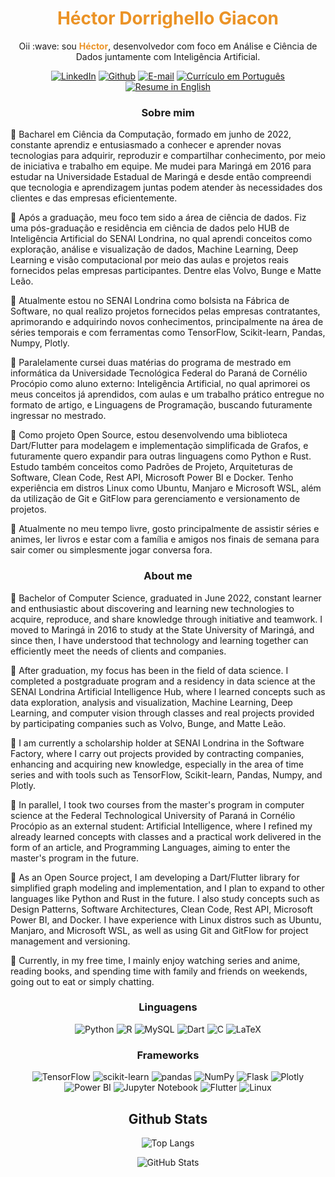 <h1 align="center" style="color: #EB9326">Héctor Dorrighello Giacon</h1>

<p align="center">
Oii :wave: sou <b style="color: #EB9326">Héctor</b>, desenvolvedor com foco em Análise e Ciência de Dados juntamente com Inteligência Artificial.
</p>

<div align="center">

[![LinkedIn](https://img.shields.io/badge/LinkedIn-0077B5?style=for-the-badge&logo=linkedin&logoColor=white)](https://www.linkedin.com/in/hectordorrighellodev/)
[![Github](https://img.shields.io/badge/Github-000?style=for-the-badge&logo=Github&logoColor=fffff)](https://github.com/hdgiacon)
[![E-mail](https://img.shields.io/badge/-Email-000?style=for-the-badge&logo=microsoft-outlook&logoColor=White)](mailto:hectordorrighello@gmail.com)
[![Currículo em Português](https://img.shields.io/badge/Curr%C3%ADculo-PT-brightgreen?style=for-the-badge)](https://github.com/hdgiacon/curriculo_latex/blob/main/curriculum_vitae_hector.pdf)
[![Resume in English](https://img.shields.io/badge/Resume-EN-blue?style=for-the-badge)](https://github.com/hdgiacon/curriculo_latex/blob/english_curriculum/curriculum_vitae_hector.pdf)

</div>

<h3 align=center>Sobre mim</h3>

🔹 Bacharel em Ciência da Computação, formado em junho de 2022, constante aprendiz e entusiasmado a conhecer e aprender novas tecnologias para adquirir, reproduzir e compartilhar conhecimento, por meio de iniciativa e trabalho em equipe. Me mudei para Maringá em 2016 para estudar na Universidade Estadual de Maringá e desde então compreendi que tecnologia e aprendizagem juntas podem atender às necessidades dos clientes e das empresas eficientemente.

🔹 Após a graduação, meu foco tem sido a área de ciência de dados. Fiz uma pós-graduação e residência em ciência de dados pelo HUB de Inteligência Artificial do SENAI Londrina, no qual aprendi conceitos como exploração, análise e visualização de dados, Machine Learning, Deep Learning e visão computacional por meio das aulas e projetos reais fornecidos pelas empresas participantes. Dentre elas Volvo, Bunge e Matte Leão.

🔹 Atualmente estou no SENAI Londrina como bolsista na Fábrica de Software, no qual realizo projetos fornecidos pelas empresas contratantes, aprimorando e adquirindo novos conhecimentos, principalmente na área de séries temporais e com ferramentas como TensorFlow, Scikit-learn, Pandas, Numpy, Plotly.

🔹 Paralelamente cursei duas matérias do programa de mestrado em informática da Universidade Tecnológica Federal do Paraná de Cornélio Procópio como aluno externo: Inteligência Artificial, no qual aprimorei os meus conceitos já aprendidos, com aulas e um trabalho prático entregue no formato de artigo, e Linguagens de Programação, buscando futuramente ingressar no mestrado.

🔹 Como projeto Open Source, estou desenvolvendo uma biblioteca Dart/Flutter para modelagem e implementação simplificada de Grafos, e futuramente quero expandir para outras linguagens como Python e Rust. Estudo também conceitos como Padrões de Projeto, Arquiteturas de Software, Clean Code, Rest API, Microsoft Power BI e Docker. Tenho experiência em distros Linux como Ubuntu, Manjaro e Microsoft WSL, além da utilização de Git e GitFlow para gerenciamento e versionamento de projetos.

🔹 Atualmente no meu tempo livre, gosto principalmente de assistir séries e animes, ler livros e estar com a família e amigos nos finais de semana para sair comer ou simplesmente jogar conversa fora.

<h3 align=center>About me</h3>

🔹 Bachelor of Computer Science, graduated in June 2022, constant learner and enthusiastic about discovering and learning new technologies to acquire, reproduce, and share knowledge through initiative and teamwork. I moved to Maringá in 2016 to study at the State University of Maringá, and since then, I have understood that technology and learning together can efficiently meet the needs of clients and companies.

🔹 After graduation, my focus has been in the field of data science. I completed a postgraduate program and a residency in data science at the SENAI Londrina Artificial Intelligence Hub, where I learned concepts such as data exploration, analysis and visualization, Machine Learning, Deep Learning, and computer vision through classes and real projects provided by participating companies such as Volvo, Bunge, and Matte Leão.

🔹 I am currently a scholarship holder at SENAI Londrina in the Software Factory, where I carry out projects provided by contracting companies, enhancing and acquiring new knowledge, especially in the area of time series and with tools such as TensorFlow, Scikit-learn, Pandas, Numpy, and Plotly.

🔹 In parallel, I took two courses from the master's program in computer science at the Federal Technological University of Paraná in Cornélio Procópio as an external student: Artificial Intelligence, where I refined my already learned concepts with classes and a practical work delivered in the form of an article, and Programming Languages, aiming to enter the master's program in the future.

🔹 As an Open Source project, I am developing a Dart/Flutter library for simplified graph modeling and implementation, and I plan to expand to other languages like Python and Rust in the future. I also study concepts such as Design Patterns, Software Architectures, Clean Code, Rest API, Microsoft Power BI, and Docker. I have experience with Linux distros such as Ubuntu, Manjaro, and Microsoft WSL, as well as using Git and GitFlow for project management and versioning.

🔹 Currently, in my free time, I mainly enjoy watching series and anime, reading books, and spending time with family and friends on weekends, going out to eat or simply chatting.

<h3 align="center"> Linguagens </h3>

<div align="center">

![Python](https://img.shields.io/badge/python-3670A0?style=for-the-badge&logo=python&logoColor=ffdd54)
![R](https://img.shields.io/badge/R-276DC3?style=for-the-badge&logo=r&logoColor=white)
![MySQL](https://img.shields.io/badge/mysql-%234479A1.svg?style=for-the-badge&logo=mysql&logoColor=white)
![Dart](https://img.shields.io/badge/dart-%230175C2.svg?style=for-the-badge&logo=dart&logoColor=white)
![C](https://img.shields.io/badge/C-00599C?style=for-the-badge&logo=c&logoColor=white)
![LaTeX](https://img.shields.io/badge/latex-%23008080.svg?style=for-the-badge&logo=latex&logoColor=white)

</div>

<h3 align="center"> Frameworks </h3>

<div align="center">

![TensorFlow](https://img.shields.io/badge/tensorflow-%23FF6F00.svg?style=for-the-badge&logo=tensorflow&logoColor=white)
![scikit-learn](https://img.shields.io/badge/scikit--learn-%23F7931E.svg?style=for-the-badge&logo=scikit-learn&logoColor=white)
![pandas](https://img.shields.io/badge/pandas-%23150458.svg?style=for-the-badge&logo=pandas&logoColor=white)
![NumPy](https://img.shields.io/badge/numpy-%23013243.svg?style=for-the-badge&logo=numpy&logoColor=white)
![Flask](https://img.shields.io/badge/flask-%23000.svg?style=for-the-badge&logo=flask&logoColor=white)
![Plotly](https://img.shields.io/badge/plotly-%233B4D98.svg?style=for-the-badge&logo=plotly&logoColor=white)
![Power BI](https://img.shields.io/badge/Power%20BI-F2C811?style=for-the-badge&logo=powerbi&logoColor=black)
![Jupyter Notebook](https://img.shields.io/badge/jupyter-%23F37626.svg?style=for-the-badge&logo=jupyter&logoColor=white)
![Flutter](https://img.shields.io/badge/flutter-%2302569B.svg?style=for-the-badge&logo=flutter&logoColor=white)
![Linux](https://img.shields.io/badge/linux-%23000000.svg?style=for-the-badge&logo=linux&logoColor=white)

</div>

<h2 align="center"> Github Stats </h2>

<div align="center">

![Top Langs](https://github-readme-stats-git-masterrstaa-rickstaa.vercel.app/api/top-langs/?username=hdgiacon&layout=donut&bg_color=353D41&border_color=123547&title_color=EB9326&text_color=FFF&)

![GitHub Stats](https://github-readme-stats.vercel.app/api?username=hdgiacon&theme=transparent&bg_color=353D41&border_color=123547&show_icons=true&icon_color=EB9326&title_color=EB9326&text_color=FFF&hide_title=true&hide=stars&rank_icon=github)

